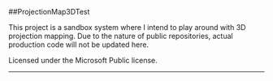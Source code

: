 ##ProjectionMap3DTest

This project is a sandbox system where I intend to play around with 3D projection mapping. Due to the nature of public repositories, actual production code will not be updated here.

Licensed under the Microsoft Public license.

---